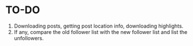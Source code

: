 # TO-DO

 1. Downloading posts, getting post location info, downloading highlights.
 2.  If any, compare the old follower list with the new follower list and list the unfollowers.